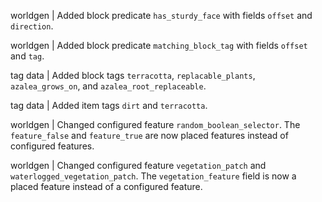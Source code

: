 worldgen | Added block predicate `has_sturdy_face` with fields `offset` and `direction`.

worldgen | Added block predicate `matching_block_tag` with fields `offset` and `tag`.

tag data | Added block tags `terracotta`, `replacable_plants`, `azalea_grows_on`, and `azalea_root_replaceable`.

tag data | Added item tags `dirt` and `terracotta`.

worldgen | Changed configured feature `random_boolean_selector`. The `feature_false` and `feature_true` are now placed features instead of configured features.

worldgen | Changed configured feature `vegetation_patch` and `waterlogged_vegetation_patch`. The `vegetation_feature` field is now a placed feature instead of a configured feature.
